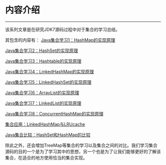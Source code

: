 # 内容介绍
---
该系列文章是在研究JDK7源码过程中对于集合的学习总结。

其包含的内容有：
[Java集合学习1：HashMap的实现原理](http://tracylihui.github.io/2015/07/01/Java%E9%9B%86%E5%90%88%E5%AD%A6%E4%B9%A01%EF%BC%9AHashMap%E7%9A%84%E5%AE%9E%E7%8E%B0%E5%8E%9F%E7%90%86/)

[Java集合学习2：HashSet的实现原理](http://tracylihui.github.io/2015/07/01/Java%E9%9B%86%E5%90%88%E5%AD%A6%E4%B9%A02%EF%BC%9AHashSet%E7%9A%84%E5%AE%9E%E7%8E%B0%E5%8E%9F%E7%90%86/)

[Java集合学习3：Hashtable的实现原理](http://tracylihui.github.io/2015/07/01/Java%E9%9B%86%E5%90%88%E5%AD%A6%E4%B9%A03%EF%BC%9AHashtable%E7%9A%84%E5%AE%9E%E7%8E%B0%E5%8E%9F%E7%90%86/)

[Java集合学习4：LinkedHashMap的实现原理](http://tracylihui.github.io/2015/07/02/Java%E9%9B%86%E5%90%88%E5%AD%A6%E4%B9%A04%EF%BC%9ALinkedHashMap%E7%9A%84%E5%AE%9E%E7%8E%B0%E5%8E%9F%E7%90%86/)

[Java集合学习5：LinkedHashSet的实现原理](http://tracylihui.github.io/2015/07/02/Java%E9%9B%86%E5%90%88%E5%AD%A6%E4%B9%A05%EF%BC%9ALinkedHashSet%E7%9A%84%E5%AE%9E%E7%8E%B0%E5%8E%9F%E7%90%86/)

[Java集合学习6：ArrayList的实现原理](http://tracylihui.github.io/2015/07/02/Java%E9%9B%86%E5%90%88%E5%AD%A6%E4%B9%A06%EF%BC%9AArrayList%E7%9A%84%E5%AE%9E%E7%8E%B0%E5%8E%9F%E7%90%86/)

[Java集合学习7：LinkedList的实现原理](http://tracylihui.github.io/2015/07/02/Java%E9%9B%86%E5%90%88%E5%AD%A6%E4%B9%A07%EF%BC%9ALinkedList%E7%9A%84%E5%AE%9E%E7%8E%B0%E5%8E%9F%E7%90%86/)

[Java集合学习8：ConcurrentHashMap的实现原理](http://tracylihui.github.io/2015/07/02/Java%E9%9B%86%E5%90%88%E5%AD%A6%E4%B9%A08%EF%BC%9AConcurrentHashMap%E7%9A%84%E5%AE%9E%E7%8E%B0%E5%8E%9F%E7%90%86/)

[集合应用：LinkedHashMap与LRUcache](http://tracylihui.github.io/2015/07/02/%E9%9B%86%E5%90%88%E5%BA%94%E7%94%A8%EF%BC%9ALinkedHashMap%E4%B8%8ELRUcache/)

[Java集合比较：HashSet和HashMap的比较](http://tracylihui.github.io/2015/07/03/Java%E9%9B%86%E5%90%88%E6%AF%94%E8%BE%83%EF%BC%9AHashSet%E5%92%8CHashMap%E7%9A%84%E6%AF%94%E8%BE%83/)

除此之外，还会增加TreeMap等集合的学习以及集合之间的对比。我们学习集合源码的目的一个是为了学习其中的思想，另一个也是为了让我们能够更好的了解该集合，在适合的地方使用恰当的集合实现。
